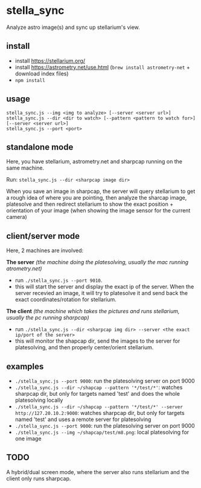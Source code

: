 # stella_sync

Analyze astro image(s) and sync up stellarium's view.

install
---

- install https://stellarium.org/
- install https://astrometry.net/use.html (`brew install astrometry-net` + download index files)
- `npm install`

usage
---
```
stella_sync.js --img <img to analyze> [--server <server url>]
stella_sync.js --dir <dir to watch> [--pattern <pattern to watch for>] [--server <server url>]
stella_sync.js --port <port>
```

standalone mode
---
Here, you have stellarium, astrometry.net and sharpcap running on the same machine.

Run: `stella_sync.js --dir <sharpcap image dir>`

When you save an image in sharpcap, the server will query stellarium to get a rough idea of where you are pointing, then analyze the sharcap image, platesolve and then redirect stellarium to show the exact position + orientation of your image (when showing the image sensor for the current camera)

client/server mode
---
Here, 2 machines are involved:


**The server**  _(the machine doing the platesolving, usually the mac running atrometry.net)_
- run `./stella_sync.js --port 9010`.
- this will start the server and display the exact ip of the server. When the server recevied an image, it will try to platesolve it and send back the exact coordinates/rotation for stellarium.

**The client** _(the machine which takes the pictures and runs stellarium, usually the pc running sharpcap)_
- run `./stella_sync.js --dir <sharpcap img dir> --server <the exact ip/port of the server>`
- this will monitor the shapcap dir, send the images to the server for platesolving, and then properly center/orient stellarium.


examples
---
- `./stella_sync.js --port 9000`: run the platesolving server on port 9000
- `./stella_sync.js --dir ~/shapcap --pattern '*/test/*'`: watches sharpcap dir, but only for targets named 'test' and does the whole platesolving locally
- `./stella_sync.js --dir ~/shapcap --pattern '*/test/*' --server http://127.20.10.2:9000`: watches sharpcap dir, but only for targets named 'test' and uses a remote server for platesolving
- `./stella_sync.js --port 9000`: run the platesolving server on port 9000
- `./stella_sync.js --img ~/shapcap/test/m8.png`: local platesolving for one image

TODO
---
A hybrid/dual screen mode, where the server also runs stellarium and the client only runs sharpcap. 
